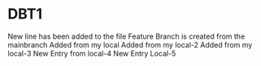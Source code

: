 # DBT1
New line has been added to the file
Feature Branch is created from the mainbranch
Added from my local
Added from my local-2
Added from my local-3
New Entry from local-4
New Entry Local-5